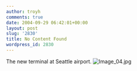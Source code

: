 ```yaml
---
author: troyh
comments: true
date: 2004-09-29 06:42:01+00:00
layout: post
slug: '2830'
title: No Content Found
wordpress_id: 2830
---
```


The new terminal at Seattle airport.
![Image_04.jpg](wp-photos/722209945.jpeg)
